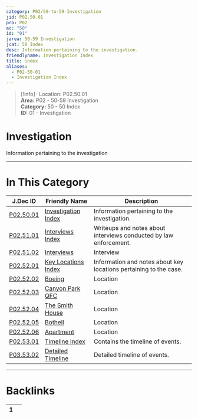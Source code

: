```yaml
---  
category: P02/50-to-59-Investigation  
jid: P02.50.01  
pro: P02  
ac: "50"  
id: "01"  
jarea: 50-59 Investigation  
jcat: 50 Index  
desc: Information pertaining to the investigation.  
friendlyname: Investigation Index  
title: index  
aliases:  
  - P02-50-01  
  - Investigation Index  
---  
```

>[!info]- Location: P02.50.01  
>**Area:** P02 - 50-59 Investigation  
>**Category:** 50 - 50 Index  
>**ID:** 01 - Investigation  
  
# Investigation  
  
Information pertaining to the investigation  
  
  
  
---  
# In This Category  
  
| J.Dec ID                                                                                                    | Friendly Name                                                                                                     | Description                                                       |  
| ----------------------------------------------------------------------------------------------------------- | ----------------------------------------------------------------------------------------------------------------- | ----------------------------------------------------------------- |  
| [P02.50.01](index.md)                               | [Investigation Index](index.md)                           | Information pertaining to the investigation.                      |  
| [P02.51.01](./51-Interviews/index.md)                 | [Interviews Index](./51-Interviews/index.md)                | Writeups and notes about interviews conducted by law enforcement. |  
| [P02.51.02](./51-Interviews/02-Interviews.md)         | [Interviews](./51-Interviews/02-Interviews.md)              | Interview                                                         |  
| [P02.52.01](./52-Key-Locations/index.md)              | [Key Locations Index](./52-Key-Locations/index.md)          | Information and notes about key locations pertaining to the case. |  
| [P02.52.02](./52-Key-Locations/02-Boeing.md)          | [Boeing](./52-Key-Locations/02-Boeing.md)                   | Location                                                          |  
| [P02.52.03](./52-Key-Locations/03-Canyon-Park-QFC.md) | [Canyon Park QFC](./52-Key-Locations/03-Canyon-Park-QFC.md) | Location                                                          |  
| [P02.52.04](./52-Key-Locations/04-The-Smith-House.md) | [The Smith House](./52-Key-Locations/04-The-Smith-House.md) | Location                                                          |  
| [P02.52.05](./52-Key-Locations/05-Bothell.md)         | [Bothell](./52-Key-Locations/05-Bothell.md)                 | Location                                                          |  
| [P02.52.06](./52-Key-Locations/06-Apartment.md)       | [Apartment](./52-Key-Locations/06-Apartment.md)             | Location                                                          |  
| [P02.53.01](./53-Timeline/index.md)                   | [Timeline Index](./53-Timeline/index.md)                    | Contains the timeline of events.                                  |  
| [P03.53.02](./53-Timeline/02-Detailed-Timeline.md)    | [Detailed Timeline](./53-Timeline/02-Detailed-Timeline.md)  | Detailed timeline of events.                                      |  
  
  
---  
# Backlinks  
<div><table class="dataview table-view-table"><thead class="table-view-thead"><tr class="table-view-tr-header"><th class="table-view-th"><span></span><span class="dataview small-text">1</span></th><th class="table-view-th"><span></span></th></tr></thead><tbody class="table-view-tbody"></tbody></table></div>